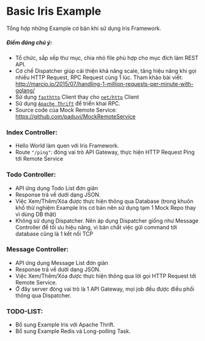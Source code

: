 # Basic Iris Example

Tổng hợp những Example cơ bản khi sử dụng Iris Framework.

##### Điểm đáng chú ý:

- Tổ chức, sắp xếp thư mục, chia nhỏ file phù hợp cho mục đích làm REST API.
- Cơ chế Dispatcher giúp cải thiện khả năng scale, tăng hiệu năng khi gọi nhiều HTTP Request, RPC Request cùng 1 lúc. Tham khảo bài viết: http://marcio.io/2015/07/handling-1-million-requests-per-minute-with-golang/
- Sử dụng [`fasthttp`](https://github.com/valyala/fasthttp) Client thay cho [`net/http`](https://golang.org/pkg/net/http/) Client
- Sử dụng [`Apache Thrift`](https://thrift.apache.org/tutorial/go) để triển khai RPC.
- Source code của Mock Remote Service: https://github.com/paduvi/MockRemoteService

### Index Controller:

- Hello World làm quen với Iris Framework.
- Route `"/ping"`: đóng vai trò API Gateway, thực hiện HTTP Request Ping tới Remote Service

### Todo Controller:

- API ứng dụng Todo List đơn giản
- Response trả về dưới dạng JSON. 
- Việc Xem/Thêm/Xóa được thực hiện thông qua Database (trong khuôn khổ thử nghiệm Example Iris cơ bản nên sử dụng tạm 1 Mock Repo thay vì dùng DB thật)
- Không sử dụng Dispatcher. Nên áp dụng Dispatcher giống như Message Controller để tối ưu hiệu năng, vì bản chất việc gửi command tới database cũng là 1 kết nối TCP

### Message Controller:

- API ứng dụng Message List đơn giản
- Response trả về dưới dạng JSON.
- Việc Xem/Thêm/Xóa được thực hiện thông qua lời gọi HTTP Request tới Remote Service. 
- Ở đây server đóng vai trò là 1 API Gateway, mọi job đều được điều phối thông qua Dispatcher.

### TODO-LIST:

- Bổ sung Example Iris với Apache Thrift.
- Bổ sung Example Redis và Long-polling Task.

